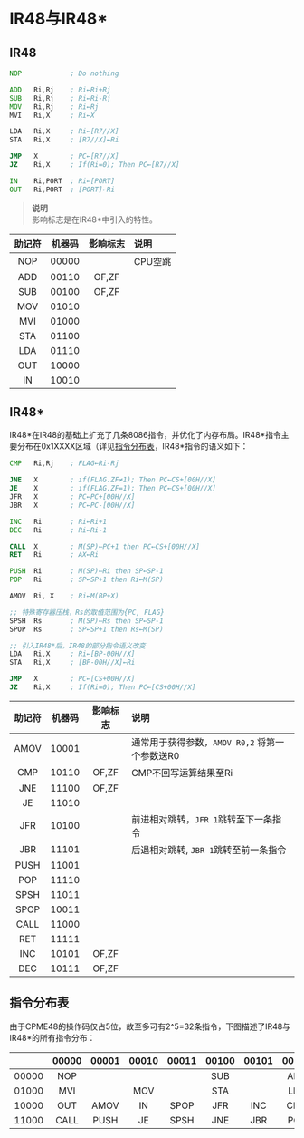 # IR48与IR48\*

## IR48

```asm
NOP            ; Do nothing

ADD   Ri,Rj    ; Ri←Ri+Rj
SUB   Ri,Rj    ; Ri←Ri-Rj
MOV   Ri,Rj    ; Ri←Rj
MVI   Ri,X     ; Ri←X

LDA   Ri,X     ; Ri←[R7//X]
STA   Ri,X     ; [R7//X]←Ri 

JMP   X        ; PC←[R7//X]
JZ    Ri,X     ; If(Ri=0); Then PC←[R7//X]

IN    Ri,PORT  ; Ri←[PORT]
OUT   Ri,PORT  ; [PORT]←Ri
```

> **说明**  
> 影响标志是在IR48\*中引入的特性。

| 助记符 | 机器码 | 影响标志    | 说明                 |
| :---: | :----: |:-------: | :----------------    |
|  NOP  |  00000 |          | CPU空跳 |
|  ADD  |  00110 | OF,ZF    | |
|  SUB  |  00100 | OF,ZF    | |
|  MOV  |  01010 |          | |
|  MVI  |  01000 |          | |
|  STA  |  01100 |          | |
|  LDA  |  01110 |          | |
|  OUT  |  10000 |          | |
|  IN   |  10010 |          | |

## IR48\*

IR48\*在IR48的基础上扩充了几条8086指令，并优化了内存布局。IR48\*指令主要分布在0x1XXXX区域（详见[指令分布表](#指令分布表)，IR48\*指令的语义如下：

```asm
CMP   Ri,Rj    ; FLAG←Ri-Rj

JNE   X        ; if(FLAG.ZF≠1); Then PC←CS+[00H//X]
JE    X        ; if(FLAG.ZF=1); Then PC←CS+[00H//X]
JFR   X        ; PC←PC+[00H//X]
JBR   X        ; PC←PC-[00H//X]

INC   Ri       ; Ri←Ri+1
DEC   Ri       ; Ri←Ri-1

CALL  X        ; M(SP)←PC+1 then PC←CS+[00H//X]
RET   Ri       ; AX←Ri

PUSH  Ri       ; M(SP)←Ri then SP←SP-1
POP   Ri       ; SP←SP+1 then Ri←M(SP)

AMOV  Ri, X    ; Ri←M(BP+X)

;; 特殊寄存器压栈，Rs的取值范围为{PC, FLAG}
SPSH  Rs       ; M(SP)←Rs then SP←SP-1
SPOP  Rs       ; SP←SP+1 then Rs←M(SP)

;; 引入IR48*后，IR48的部分指令语义改变
LDA   Ri,X     ; Ri←[BP-00H//X]
STA   Ri,X     ; [BP-00H//X]←Ri 

JMP   X        ; PC←[CS+00H//X]
JZ    Ri,X     ; If(Ri=0); Then PC←[CS+00H//X]
```

| 助记符 | 机器码 | 影响标志  | 说明                                        |
| :---: | :----: |:-------: | :------------------------------------------ |
|  AMOV |  10001 |          | 通常用于获得参数，`AMOV R0,2` 将第一个参数送R0 |
|  CMP  |  10110 | OF,ZF    |  CMP不回写运算结果至Ri                       |
|  JNE  |  11100 | OF,ZF    |                                             |
|  JE   |  11010 |          |                                             |
|  JFR  |  10100 |          | 前进相对跳转，`JFR 1`跳转至下一条指令          |
|  JBR  |  11101 |          | 后退相对跳转, `JBR 1`跳转至前一条指令          |
|  PUSH |  11001 |          |                                             |
|  POP  |  11110 |          |                                             |
|  SPSH |  11011 |          |                                             |
|  SPOP |  10011 |          |                                             |
|  CALL |  11000 |          |                                             |
|  RET  |  11111 |          |                                             |
|  INC  |  10101 | OF,ZF    |                                             |
|  DEC  |  10111 | OF,ZF    |                                             |

## 指令分布表

由于CPME48的操作码仅占5位，故至多可有2^5=32条指令，下图描述了IR48与IR48*的所有指令分布：

|       | 00000 | 00001 | 00010 | 00011 | 00100 | 00101 | 00110 | 00111 |
|:-----:|:-----:|:-----:|:-----:|:-----:|:-----:|:-----:|:-----:|:-----:|
| 00000 |  NOP  |       |       |       |  SUB  |       |  ADD  |       |
| 01000 |  MVI  |       |  MOV  |       |  STA  |       |  LDA  |       |
| 10000 |  OUT  |  AMOV |   IN  |  SPOP |  JFR  |  INC  |  CMP  |  DEC  |
| 11000 |  CALL |  PUSH |   JE  |  SPSH |  JNE  |  JBR  |  POP  |  RET  |